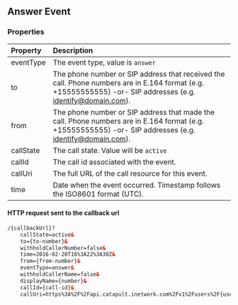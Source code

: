 
## Answer Event

### Properties
| Property  | Description                                                                                                                                                  |
|:----------|:-------------------------------------------------------------------------------------------------------------------------------------------------------------|
| eventType | The event type, value is `answer`                                                                                                                            |
| to        | The phone number or SIP address that received the call. Phone numbers are in E.164 format (e.g. +15555555555) -or- SIP addresses (e.g. identify@domain.com). |
| from      | The phone number or SIP address that made the call. Phone numbers are in E.164 format (e.g. +15555555555) -or- SIP addresses (e.g. identify@domain.com).     |
| callState | The call state. Value will be `active`                                                                                                                       |
| callId    | The call id associated with the event.                                                                                                                       |
| callUri   | The full URL of the call resource for this event.                                                                                                            |
| time      | Date when the event occurred. Timestamp follows the ISO8601 format (UTC).                                                                                    |


#### HTTP request sent to the callback url

```html
/{callbackUrl}?
	callState=active&
	to={to-number}&
	withholdCallerNumber=false&
	time=2016-02-20T16%3A22%3A30Z&
	from={from-number}&
	eventType=answer&
	withholdCallerName=false&
	displayName={number}&
	callId={call-id}&
	callUri=https%3A%2F%2Fapi.catapult.inetwork.com%2Fv1%2Fusers%2F{user-id}%2Fcalls%2F{call-id}
```


